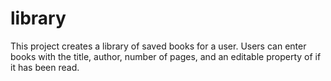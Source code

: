 # library
This project creates a library of saved books for a user. Users can enter books with the title, author, number of pages, and an editable property of if it has been read.